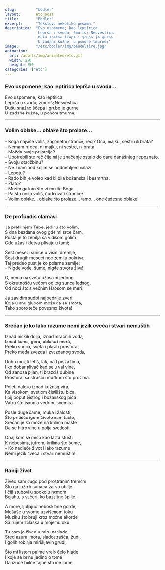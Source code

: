 ```yaml
---
slug:         "bodler"
layout:       etc_post
title:        "Bodler"
excerpt:      "Tekstovi nekoliko pesama."
description:  "Evo uspomene; kao leptirica.  
               Leprša u svodu; žmuriš; Nesvestica.  
               Dušu snažno ščepa i grubo je gurne.  
               U zadahe kužne, u ponore tmurne;"
image:        "/etc/bodler/img/baudelaire.jpg"               
animation:
  url: /assets/img/animated/etc.gif
  width: 250
  height: 250
categories: ['etc']
---
```


### Evo uspomene; kao leptirica leprša u svodu...

Evo uspomene; kao leptirica  
Leprša u svodu; žmuriš; Nesvestica  
Dušu snažno ščepa i grubo je gurne  
U zadahe kužne, u ponore tmurne;  

***

### Volim oblake... oblake što prolaze...

\- Koga najviše voliš, zagonetni stranče, reci? Oca, majku, sestru ili brata?  
\- Nemam ni oca, ni majku, ni sestre, ni brata.  
\- Možda svoje prijatelje?  
\- Upotrebili ste reč čije mi je značenje ostalo do dana današnjeg nepoznato.  
\- Svoju otadžbinu?  
\- Ne znam pod kojim se podnebljem nalazi.  
\- Lepotu?  
\- Rado bih je voleo kad bi bila božanska i besmrtna.  
\- Zlato?  
\- Mrzim ga kao što vi mrzite Boga.  
\- Pa šta onda voliš, čudnovati stranče?  
\- Volim oblake... oblake što prolaze... tamo... one čudesne oblake!

***

### De profundis clamavi

Ja preklinjem Tebe, jedinu što volim,  
S dna bezdana ovog gde mi srce čami.  
Pusta je to zemlja sa vidikom golim  
Gde užas i kletva plivaju u tami;  

Šest meseci sunce u visini dremlje,  
Šest drugih meseci noć zemlju pokriva;  
Taj predeo pust je ko polarne zemlje;  
\- Nigde vode, šume, nigde stvora živa!

O, nema na svetu užasa ni jednog  
S okrutnošću većom od tog sunca lednog,  
Od noći što s večnim Haosom se meri;  

Ja zavidim sudbi najbednije zveri  
Koja u snu glupom može da se smota,  
Tako sporo teče povesmo života!  

***

### Srećan je ko lako razume nemi jezik cveća i stvari nemuštih

Iznad niskih dolja, iznad mračnih voda,  
Iznad šuma, gora, oblaka i morâ,  
Preko sunca, sveta i plavih prostora,  
Preko međa zvezda i zvezdanog svoda,  

Duhu moj, ti letiš, lak, nad pejzažima,  
I ko dobar plivač kad se u val vine,  
Od zanosa pijan, ti brazdiš dubine  
Prostora, sa strašću muškom što prožima.  

Poleti daleko iznad kužnog vira,  
Ka visokom, svetlom čistilištu bića,  
I pij poput bistrog i božanskog pića  
Vatru što ispunja vedrinu svemira.  

Posle duge čame, muka i žalosti,  
Što pritišću igom živote nam tašte,  
Srećan je ko može na krilima mašte  
Da se hitro vine u polja svetlosti;  

Onaj kom se miso kao lasta stušti  
K nebesima, jutrom, krilima što šume,  
\- Ko nadleće život i lako razume  
Nemi jezik cveća i stvari nemuštih!

***

### Raniji život

Živeo sam dugo pod prostranim tremom  
Što ga južnih sunaca zaliva obilje  
I čiji stubovi u spokoju nemom  
Bejahu, s večeri, ko bazaltne špilje.  

A more, ljuljajuć nebosklone gorde,  
Mešaše u svome uzvišenom toku  
Muziku što bruji kroz moćne akorde  
Sa rujem zalaska u mojemu oku.  

Tu sam ja živeo u miru naslade,  
Sred azura, mora, sladostrašća, žudi,  
I golih robinja mirišljavih grudi,  

Što mi listom palme vrelo čelo hlade  
I koje se brinu jedino o tome  
Da izuče bolne tajne što me lome.  

  